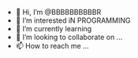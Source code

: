 - 👋 Hi, I’m @BBBBBBBBBBR
- 👀 I’m interested iN PROGRAMMING
- 🌱 I’m currently learning 
- 💞️ I’m looking to collaborate on ...
- 📫 How to reach me ...

<!---
BBBBBBBBBBR/BBBBBBBBBBR is a ✨ special ✨ repository because its `README.md` (this file) appears on your GitHub profile.
You can click the Preview link to take a look at your changes.
--->
